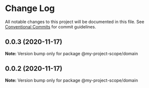 # Change Log

All notable changes to this project will be documented in this file.
See [Conventional Commits](https://conventionalcommits.org) for commit guidelines.

## 0.0.3 (2020-11-17)

**Note:** Version bump only for package @my-project-scope/domain





## 0.0.2 (2020-11-17)

**Note:** Version bump only for package @my-project-scope/domain
